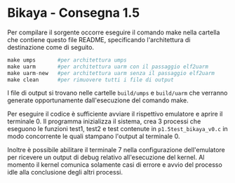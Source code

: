 # Bikaya - Consegna 1.5
Per compilare il sorgente occorre eseguire il comando make nella cartella che contiene questo file README, specificando l'architettura di destinazione come di seguito.
```python
make umps       #per architettura umps 
make uarm       #per architettura uarm con il passaggio elf2uarm
make uarm-new   #per architettura uarm senza il passaggio elf2uarm
make clean      #per rimuovere tutti i file di output
```
I file di output si trovano nelle cartelle ```build/umps```  e ```build/uarm``` che verranno generate opportunamente dall'esecuzione del comando make.

Per eseguire il codice è sufficiente avviare il rispettivo emulatore e aprire il terminale 0.
Il programma inizializza il sistema, crea 3 processi che eseguono le funzioni test1, test2 e test contenute in ```p1.5test_bikaya_v0.c``` in modo concorrente le quali stampano l'output al terminale 0.

Inoltre è possibile abilitare il terminale 7 nella configurazione dell'emulatore per ricevere un output di debug relativo all'esecuzione del kernel. Al momento il kernel comunica solamente casi di errore e avvio del processo idle alla conclusione degli altri processi.


